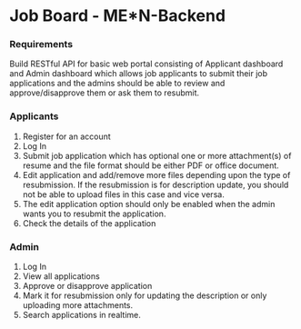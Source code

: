 # Job Board - ME*N-Backend

### Requirements
Build RESTful API for basic web portal consisting of Applicant dashboard and Admin dashboard which allows job applicants to submit their job applications and the admins should be able to review and approve/disapprove them or ask them to resubmit.  

###	Applicants
1.	Register for an account
2.	Log In
3.	Submit job application which has optional one or more attachment(s) of resume and the file format should be either PDF or office document.
4.	Edit application and add/remove more files depending upon the type of resubmission. If the resubmission is for description update, you should not be able to upload files in this case and vice versa.
5.	The edit application option should only be enabled when the admin wants you to resubmit the application.
6.	Check the details of the application

### Admin
1.	Log In
2.	View all applications
3.	Approve or disapprove application
4.	Mark it for resubmission only for updating the description or only uploading more attachments.
5.	Search applications in realtime.